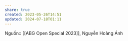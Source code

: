 ```yaml
---
share: true
created: 2023-05-26T14:51
updated: 2024-07-18T01:11
---
```

Nguồn:: [[ABG Open Special 2023]], Nguyễn Hoàng Ánh

